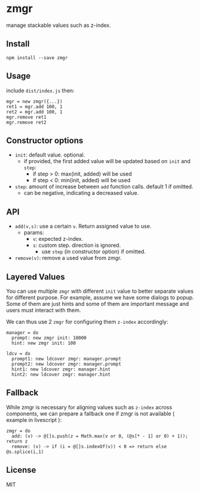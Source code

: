 # zmgr

manage stackable values such as z-index.


## Install

    npm install --save zmgr


## Usage

include `dist/index.js` then:

    mgr = new zmgr({...})
    ret1 = mgr.add 100, 1
    ret2 = mgr.add 100, 1
    mgr.remove ret1
    mgr.remove ret2


## Constructor options

 - `init`: default value. optional.
   - if provided, the first added value will be updated based on `init` and `step`:
     - if step > 0: max(init, added) will be used
     - if step < 0: min(init, added) will be used
 - `step`: amount of increase between `add` function calls. default 1 if omitted.
   - can be negative, indicating a decreased value.


## API

 - `add(v,s)`: use a certain  `v`. Return assigned value to use.
   - params:
     - `v`: expected z-index. 
     - `s`: custom step. direction is ignored.
       - use `step` (in constructor option) if omitted.
 - `remove(v)`: remove a used value from zmgr.


## Layered Values

You can use multiple `zmgr` with different `init` value to better separate values for different purpose. For example, assume we have some dialogs to popup. Some of them are just hints and some of them are important message and users must interact with them.

We can thus use 2 `zmgr` for configuring them `z-index` accordingly:

    manager = do
      prompt: new zmgr init: 10000
      hint: new zmgr init: 100

    ldcv = do
      prompt1: new ldcover zmgr: manager.prompt
      prompt2: new ldcover zmgr: manager.prompt
      hint1: new ldcover zmgr: manager.hint
      hint2: new ldcover zmgr: manager.hint




## Fallback

While zmgr is necessary for aligning values such as `z-index` across components, we can prepare a fallback one if zmgr is not available ( example in livescript ):

    zmgr = do
      add: (v) -> @[]s.push(z = Math.max(v or 0, (@s[* - 1] or 0) + 1)); return z
      remove: (v) -> if (i = @[]s.indexOf(v)) < 0 => return else @s.splice(i,1)


## License

MIT
